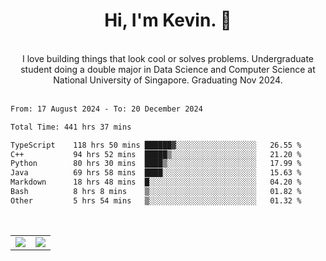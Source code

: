 <!--
**kevin-pek/kevin-pek** is a ✨ _special_ ✨ repository because its `README.md` (this file) appears on your GitHub profile.

Here are some ideas to get you started:

- 🔭 I’m currently working on ...
- 🌱 I’m currently learning ...
- 👯 I’m looking to collaborate on ...
- 🤔 I’m looking for help with ...
- 💬 Ask me about ...
- 📫 How to reach me: ...
- 😄 Pronouns: ...
- ⚡ Fun fact: ...
-->
<div align="center">
  <h1>Hi, I'm Kevin. 👋</h1>
  <br />
  I love building things that look cool or solves problems. Undergraduate student doing a double major in Data Science and Computer Science at National University of Singapore. Graduating Nov 2024.
</div>
<br />
<!--START_SECTION:waka-->

```txt
From: 17 August 2024 - To: 20 December 2024

Total Time: 441 hrs 37 mins

TypeScript    118 hrs 50 mins ██████▓░░░░░░░░░░░░░░░░░░   26.55 %
C++           94 hrs 52 mins  █████▒░░░░░░░░░░░░░░░░░░░   21.20 %
Python        80 hrs 30 mins  ████▒░░░░░░░░░░░░░░░░░░░░   17.99 %
Java          69 hrs 58 mins  ████░░░░░░░░░░░░░░░░░░░░░   15.63 %
Markdown      18 hrs 48 mins  █░░░░░░░░░░░░░░░░░░░░░░░░   04.20 %
Bash          8 hrs 8 mins    ▒░░░░░░░░░░░░░░░░░░░░░░░░   01.82 %
Other         5 hrs 54 mins   ▒░░░░░░░░░░░░░░░░░░░░░░░░   01.32 %
```

<!--END_SECTION:waka-->
<br />
<table width="100%">
  <tr>
    <td align="left" width="50%">
      <img src="https://github-readme-stats-kevin-pek.vercel.app/api?username=kevin-pek&include_all_commits=true&count_private=true&theme=rose_pine" />
    </td>
    <td align="right" width="50%">
      <img src="https://github-readme-stats-kevin-pek.vercel.app/api/top-langs?username=kevin-pek&langs_count=10&hide_progress=true&theme=rose_pine" />
    </td>
  </tr>
</table>
